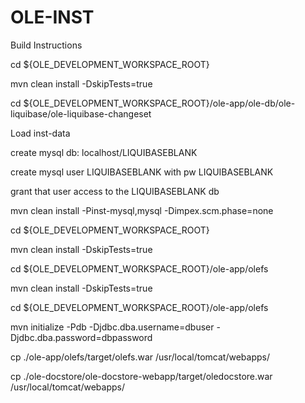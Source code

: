 OLE-INST
========

Build Instructions

cd ${OLE_DEVELOPMENT_WORKSPACE_ROOT}

mvn clean install -DskipTests=true

cd ${OLE_DEVELOPMENT_WORKSPACE_ROOT}/ole-app/ole-db/ole-liquibase/ole-liquibase-changeset

Load inst-data

create mysql db: localhost/LIQUIBASEBLANK

create mysql user LIQUIBASEBLANK with pw LIQUIBASEBLANK

grant that user access to the LIQUIBASEBLANK db

mvn clean install -Pinst-mysql,mysql -Dimpex.scm.phase=none

cd ${OLE_DEVELOPMENT_WORKSPACE_ROOT}

mvn clean install -DskipTests=true

cd ${OLE_DEVELOPMENT_WORKSPACE_ROOT}/ole-app/olefs

mvn clean install -DskipTests=true

cd ${OLE_DEVELOPMENT_WORKSPACE_ROOT}/ole-app/olefs

mvn initialize -Pdb -Djdbc.dba.username=dbuser -Djdbc.dba.password=dbpassword

cp ./ole-app/olefs/target/olefs.war /usr/local/tomcat/webapps/

cp ./ole-docstore/ole-docstore-webapp/target/oledocstore.war /usr/local/tomcat/webapps/

